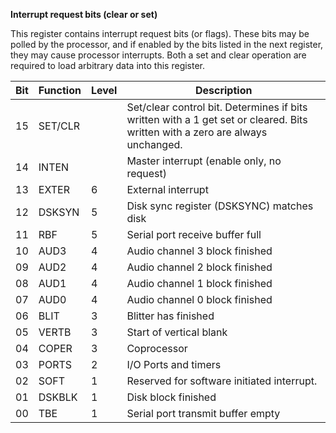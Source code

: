 **Interrupt request bits (clear or set)**

This register contains interrupt request bits (or flags). These bits may be polled by the processor, and if enabled by the bits listed in the next register, they may cause processor interrupts. Both a set and clear operation are required to load arbitrary data into this register.

| Bit| Function| Level| Description  |
|---|---|---|---  |
|15| SET/CLR| | Set/clear control bit. Determines if bits written with a 1 get set or cleared. Bits written with a zero are always unchanged.  |
|14| INTEN| | Master interrupt (enable only, no request)  |
|13| EXTER| 6| External interrupt  |
|12| DSKSYN| 5| Disk sync register (DSKSYNC) matches disk  |
|11| RBF| 5| Serial port receive buffer full  |
|10| AUD3| 4| Audio channel 3 block finished  |
|09| AUD2| 4| Audio channel 2 block finished  |
|08| AUD1| 4| Audio channel 1 block finished  |
|07| AUD0| 4| Audio channel 0 block finished  |
|06| BLIT| 3| Blitter has finished  |
|05| VERTB| 3| Start of vertical blank  |
|04| COPER| 3| Coprocessor  |
|03| PORTS| 2| I/O Ports and timers  |
|02| SOFT| 1| Reserved for software initiated interrupt.  |
|01| DSKBLK| 1| Disk block finished  |
|00| TBE| 1| Serial port transmit buffer empty|

